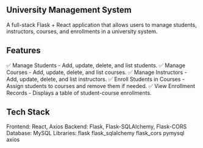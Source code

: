 ## University Management System
A full-stack Flask + React application that allows users to manage students, instructors, courses, and enrollments in a university system.

## Features
✅ Manage Students - Add, update, delete, and list students.
✅ Manage Courses - Add, update, delete, and list courses.
✅ Manage Instructors - Add, update, delete, and list instructors.
✅ Enroll Students in Courses - Assign students to courses and remove them if needed.
✅ View Enrollment Records - Displays a table of student-course enrollments.

## Tech Stack
Frontend: React, Axios
Backend: Flask, Flask-SQLAlchemy, Flask-CORS
Database: MySQL
Libraries:
flask
flask_sqlalchemy
flask_cors
pymysql
axios
